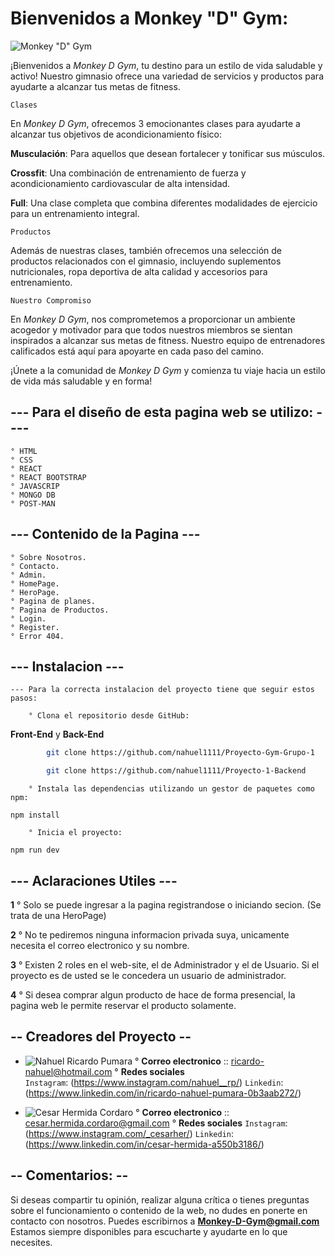 # Bienvenidos a Monkey "D" Gym:

![Monkey "D" Gym](../Proyecto-Gym-Grupo-1/src/assets/Img/Logo-Gym.jpg)

¡Bienvenidos a *Monkey D Gym*, tu destino para un estilo de vida saludable y activo! Nuestro gimnasio ofrece una variedad de servicios y productos para ayudarte a alcanzar tus metas de fitness.

`Clases`

En *Monkey D Gym*, ofrecemos 3 emocionantes clases para ayudarte a alcanzar tus objetivos de acondicionamiento físico:

**Musculación**: Para aquellos que desean fortalecer y tonificar sus músculos.

**Crossfit**: Una combinación de entrenamiento de fuerza y ​​acondicionamiento cardiovascular de alta intensidad.

**Full**: Una clase completa que combina diferentes modalidades de ejercicio para un entrenamiento integral.

`Productos`

Además de nuestras clases, también ofrecemos una selección de productos relacionados con el gimnasio, incluyendo suplementos nutricionales, ropa deportiva de alta calidad y accesorios para entrenamiento.

`Nuestro Compromiso`

En *Monkey D Gym*, nos comprometemos a proporcionar un ambiente acogedor y motivador para que todos nuestros miembros se sientan inspirados a alcanzar sus metas de fitness. Nuestro equipo de entrenadores calificados está aquí para apoyarte en cada paso del camino.

¡Únete a la comunidad de *Monkey D Gym* y comienza tu viaje hacia un estilo de vida más saludable y en forma!

## --- **Para el diseño de esta pagina web se utilizo:** ----
    ° HTML
    ° CSS
    ° REACT
    ° REACT BOOTSTRAP
    ° JAVASCRIP
    ° MONGO DB
    ° POST-MAN

## --- Contenido de la Pagina ---
    ° Sobre Nosotros.
    ° Contacto.
    ° Admin.
    ° HomePage.
    ° HeroPage.
    ° Pagina de planes.
    ° Pagina de Productos.
    ° Login.
    ° Register.
    ° Error 404.

## --- Instalacion ---

    --- Para la correcta instalacion del proyecto tiene que seguir estos pasos:

        ° Clona el repositorio desde GitHub:

   **Front-End**  y **Back-End**
```bash
        git clone https://github.com/nahuel1111/Proyecto-Gym-Grupo-1

        git clone https://github.com/nahuel1111/Proyecto-1-Backend
```
        ° Instala las dependencias utilizando un gestor de paquetes como npm:

`npm install`

        ° Inicia el proyecto:

`npm run dev`

## --- Aclaraciones Utiles ---

**1**
    ° Solo se puede ingresar a la pagina registrandose o iniciando secion. (Se trata de una HeroPage)

**2**
    ° No te pediremos ninguna informacion privada suya, unicamente necesita el correo electronico y su nombre.

**3**
    ° Existen 2 roles en el web-site, el de Administrador y el de Usuario. Si el proyecto es de usted se le concedera un usuario de administrador.

**4**
    ° Si desea comprar algun producto de hace de forma presencial, la pagina web le permite reservar el producto solamente.

## -- Creadores del Proyecto --

   - ![Nahuel Ricardo Pumara](https://github.com/nahuel1111)
        ° **Correo electronico** :: ricardo-nahuel@hotmail.com
        ° **Redes sociales**    
            `Instagram`: (https://www.instagram.com/nahuel__rp/)
            `Linkedin`: (https://www.linkedin.com/in/ricardo-nahuel-pumara-0b3aab272/)

   - ![Cesar Hermida Cordaro](https://github.com/CesarHerm)
        ° **Correo electronico** :: cesar.hermida.cordaro@gmail.com 
        ° **Redes sociales**
            `Instagram`: (https://www.instagram.com/_cesarher/)
            `Linkedin`: (https://www.linkedin.com/in/cesar-hermida-a550b3186/)

## -- Comentarios: --
 
Si deseas compartir tu opinión, realizar alguna crítica o tienes preguntas sobre el funcionamiento o contenido de la web, no dudes en ponerte en contacto con nosotros. Puedes escribirnos a **Monkey-D-Gym@gmail.com** Estamos siempre disponibles para escucharte y ayudarte en lo que necesites.